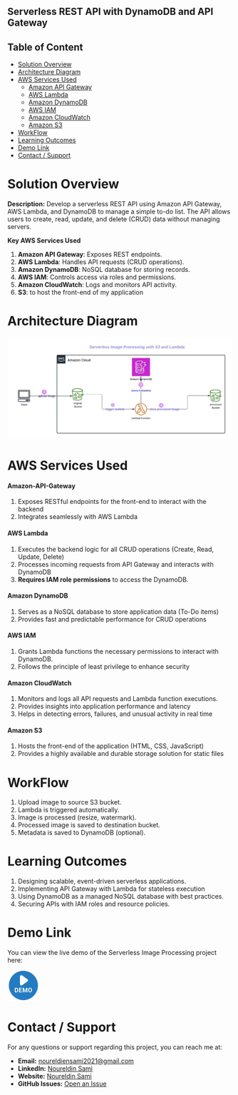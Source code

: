 ## Serverless REST API with DynamoDB and API Gateway

## Table of Content
- [Solution Overview](#solution-overview)
- [Architecture Diagram](#architecture-diagram)
- [AWS Services Used](#aws-services-used)
  - [Amazon API Gateway](#Amazon-API-Gateway)
  - [AWS Lambda](#aws-lambda)
  - [Amazon DynamoDB](#amazon-dynamodb)
  - [AWS IAM](#AWS-IAM)
  - [Amazon CloudWatch](#Amazon-CloudWatch)
  - [Amazon S3](#Amazon-S3)
- [WorkFlow](#WorkFlow)
- [Learning Outcomes](#Learning-Outcomes)
- [Demo Link](#demo-link)
- [Contact / Support](#contact--support)

 




# Solution Overview

**Description:**
Develop a serverless REST API using Amazon API Gateway, AWS Lambda, and DynamoDB to manage a simple to-do list. The API allows users to create, read, update, and delete (CRUD) data without managing servers.


**Key AWS Services Used**

1. **Amazon API Gateway**: Exposes REST endpoints.
2. **AWS Lambda**: Handles API requests (CRUD operations).
3. **Amazon DynamoDB**: NoSQL database for storing records.
4. **AWS IAM**: Controls access via roles and permissions.
5. **Amazon CloudWatch**: Logs and monitors API activity.
6. **S3**: to host the front-end of my application 




# Architecture Diagram

![Architecture Diagram](https://github.com/noureldien2021/Project-2-Serverless-Image-Processing-with-S3-and-Lambda/blob/main/_Serverless%20Image%20Processing.jpeg?raw=true)

# AWS Services Used

#### Amazon-API-Gateway
1. Exposes RESTful endpoints for the front-end to interact with the backend  
2. Integrates seamlessly with AWS Lambda 

#### AWS Lambda
1. Executes the backend logic for all CRUD operations (Create, Read, Update, Delete)
2. Processes incoming requests from API Gateway and interacts with DynamoDB
3. **Requires IAM role permissions** to access the DynamoDB.

#### Amazon DynamoDB
1. Serves as a NoSQL database to store application data (To-Do items)
2. Provides fast and predictable performance for CRUD operations

#### AWS IAM
1. Grants Lambda functions the necessary permissions to interact with DynamoDB.
2. Follows the principle of least privilege to enhance security

#### Amazon CloudWatch
1. Monitors and logs all API requests and Lambda function executions.
2. Provides insights into application performance and latency
3. Helps in detecting errors, failures, and unusual activity in real time


#### Amazon S3
1. Hosts the front-end of the application (HTML, CSS, JavaScript)
2. Provides a highly available and durable storage solution for static files

# WorkFlow
1. Upload image to source S3 bucket.  
2. Lambda is triggered automatically.  
3. Image is processed (resize, watermark).  
4. Processed image is saved to destination bucket.  
5. Metadata is saved to DynamoDB (optional).  

# Learning Outcomes
1. Designing scalable, event-driven serverless applications.
2. Implementing API Gateway with Lambda for stateless execution
3. Using DynamoDB as a managed NoSQL database with best practices.
4. Securing APIs with IAM roles and resource policies.




# Demo Link

You can view the live demo of the Serverless Image Processing project here:  

<a href="https://drive.google.com/file/d/1hL2IYWyO8VBe94ezH_22tzpzFdHMNshr/view?usp=drive_link">
  <img src="https://github.com/noureldien2021/Project-2-Serverless-Image-Processing-with-S3-and-Lambda/blob/main/demo2.jpg?raw=true" alt="Demo Video" width="70"/>
</a>


# Contact / Support

For any questions or support regarding this project, you can reach me at:

- **Email:** noureldiensami2021@gmail.com
- **LinkedIn:** [Noureldin Sami](https://www.linkedin.com/in/noureldien-sami/)
- **Website:** [Noureldin Sami](https://noureldien-sami2024.netlify.app/)  
- **GitHub Issues:** [Open an Issue](https://github.com/noureldien2021/Project-2-Serverless-Image-Processing-with-S3-and-Lambda/issues)
 
